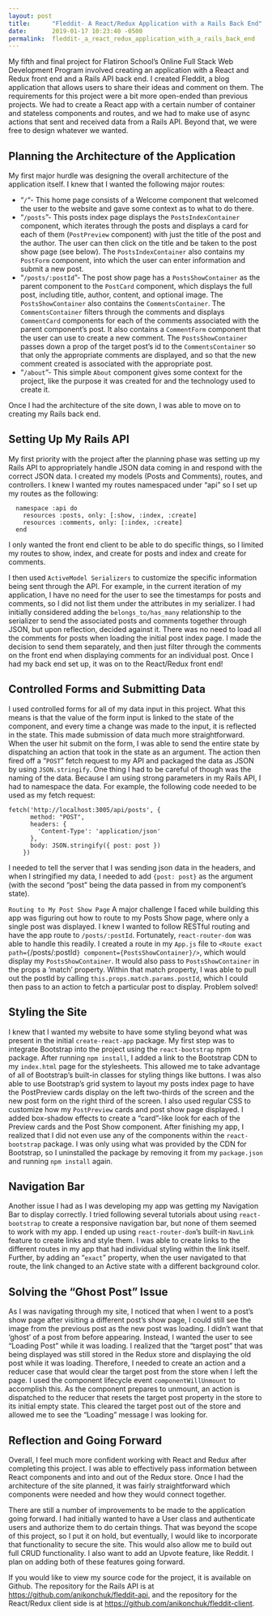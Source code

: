 ```yaml
---
layout: post
title:      "Fleddit- A React/Redux Application with a Rails Back End"
date:       2019-01-17 10:23:40 -0500
permalink:  fleddit-_a_react_redux_application_with_a_rails_back_end
---
```



My fifth and final project for Flatiron School’s Online Full Stack Web Development Program involved creating an application with a React and Redux front end and a Rails API back end. I created Fleddit, a blog application that allows users to share their ideas and comment on them. The requirements for this project were a bit more open-ended than previous projects. We had to create a React app with a  certain number of container and stateless components and routes, and we had to make use of async actions that sent and received data from a Rails API. Beyond that, we were free to design whatever we wanted.

## Planning the Architecture of the Application
My first major hurdle was designing the overall architecture of the application itself. I knew that I wanted the following major routes:

* “`/`“- This home page consists of a Welcome component that welcomed the user to the website and gave some context as to what to do there. 
* “`/posts`”- This posts index page displays the `PostsIndexContainer` component, which iterates through the posts and displays a card for each of them (`PostPreview` component) with just the title of the post and the author. The user can then click on the title and be taken to the post show page (see below). The `PostsIndexContainer` also contains my `PostForm` component, into which the user can enter information and submit a new post. 
* “`/posts/:postId`”- The post show page has a `PostsShowContainer` as the parent component to the `PostCard` component, which displays the full post, including title, author, content, and optional image. The `PostsShowContainer` also contains the `CommentsContainer`. The `CommentsContainer` filters through the comments and displays `CommentCard` components for each of the comments associated with the parent component’s post. It also contains a `CommentForm` component that the user can use to create a new comment. The `PostsShowContainer` passes down a prop of the target post’s id to the `CommentsContainer` so that only the appropriate comments are displayed, and so that the new comment created is associated with the appropriate post.
* “`/about`”- This simple `About` component gives some context for the project, like the purpose it was created for and the technology used to create it. 

Once I had the architecture of the site down, I was able to move on to creating my Rails back end.


## Setting Up My Rails API
My first priority with the project after the planning phase was setting up my Rails API to appropriately handle JSON data coming in and respond with the correct JSON data. I created my models (Posts and Comments), routes, and controllers. I knew I wanted my routes namespaced under “api” so I set up my routes as the following: 

```
  namespace :api do
    resources :posts, only: [:show, :index, :create]
    resources :comments, only: [:index, :create]  
  end
```

I only wanted the front end client to be able to do specific things, so I limited my routes to show, index, and create for posts and index and create for comments. 

I then used `ActiveModel Serializers` to customize the specific information being sent through the API. For example, in the current iteration of my application, I have no need for the user to see the timestamps for posts and comments, so I did not list them under the attributes in my serializer. I had initially considered adding the `belongs_to/has_many` relationship to the serializer to send the associated posts and comments together through JSON, but upon reflection, decided against it. There was no need to load all the comments for posts when loading the initial post index page. I made the decision to send them separately, and then just filter through the comments on the front end when displaying comments for an individual post. Once I had my back end set up, it was on to the React/Redux front end!

## Controlled Forms and Submitting Data
I used controlled forms for all of my data input in this project. What this means is that the value of the form input is linked to the state of the component, and every time a change was made to the input, it is reflected in the state. This made submission of data much more straightforward. When the user hit submit on the form, I was able to send the entire state by dispatching an action that took in the state as an argument. The action then fired off a “`POST`” fetch request to my API and packaged the data as JSON by using `JSON.stringify`. One thing I had to be careful of though was the naming of the data. Because I am using strong parameters in my Rails API, I had to namespace the data. For example, the following code needed to be used as my fetch request: 

```
fetch('http://localhost:3005/api/posts', {
      method: "POST",
      headers: {
        'Content-Type': 'application/json'
      },
      body: JSON.stringify({ post: post })
    })
```

I needed to tell the server that I was sending json data in the headers, and when I stringified my data, I needed to add `{post: post}` as the argument (with the second “post” being the data passed in from my component’s state). 

`Routing to My Post Show Page`
A major challenge I faced while building this app was figuring out how to route to my Posts Show page, where only a single post was displayed. I knew I wanted to follow RESTful routing and have the app route to `/posts/:postId`. Fortunately, `react-router-dom` was able to handle this readily. I created a route in my `App.js` file to `<Route exact path={`/posts/:postId`} component={PostsShowContainer}/>`, which would display my `PostsShowContainer`. It would also pass to `PostsShowContainer` in the props a ‘match’ property. Within that match property, I was able to pull out the postId by calling `this.props.match.params.postId`, which I could then pass to an action to fetch a particular post to display. Problem solved!

## Styling the Site
I knew that I wanted my website to have some styling beyond what was present in the initial `create-react-app` package. My first step was to integrate Bootstrap into the project using the `react-bootstrap` npm package. After running `npm install`, I added a link to the Bootstrap CDN to my `index.html` page for the stylesheets. This allowed me to take advantage of all of Bootstrap’s built-in classes for styling things like buttons. I was also able to use Bootstrap’s grid system to layout my posts index page to have the PostPreview cards display on the left two-thirds of the screen and the new post form on the right third of the screen. I also used regular CSS to customize how my `PostPreview` cards and post show page displayed. I added box-shadow effects to create a “card”-like look for each of the Preview cards and the Post Show component. After finishing my app, I realized that I did not even use any of the components within the `react-bootstrap` package. I was only using what was provided by the CDN for Bootstrap, so I uninstalled the package by removing it from my `package.json` and running `npm install` again.

## Navigation Bar
Another issue I had as I was developing my app was getting my Navigation Bar to display correctly. I tried following several tutorials about using `react-bootstrap` to create a responsive navigation bar, but none of them seemed to work with my app. I ended up using `react-router-dom`’s built-in `NavLink` feature to create links and style them. I was able to create links to the different routes in my app that had individual styling within the link itself. Further, by adding an “`exact`” property, when the user navigated to that route, the link changed to an Active state with a different background color.

## Solving the “Ghost Post” Issue
As I was navigating through my site, I noticed that when I went to a post’s show page after visiting a different post’s show page, I could still see the image from the previous post as the new post was loading.  I didn’t want that ‘ghost’ of a post from before appearing. Instead, I wanted the user to see “Loading Post” while it was loading. I realized that the “target post” that was being displayed was still stored in the Redux store and displaying the old post while it was loading. Therefore, I needed to create an action and a reducer case that would clear the target post from the store when I left the page. I used the component lifecycle event `componentWillUnmount` to accomplish this. As the component prepares to unmount, an action is dispatched to the reducer that resets the target post property in the store to its initial empty state. This cleared the target post out of the store and allowed me to see the “Loading” message I was looking for.

## Reflection and Going Forward
Overall, I feel much more confident working with React and Redux after completing this project. I was able to effectively pass information between React components and into and out of the Redux store. Once I had the architecture of the site planned, it was fairly straightforward which components were needed and how they would connect together. 

There are still a number of improvements to be made to the application going forward. I had initially wanted to have a User class and authenticate users and authorize them to do certain things. That was beyond the scope of this project, so I put it on hold, but eventually, I would like to incorporate that functionality to secure the site. This would also allow me to build out full CRUD functionality. I also want to add an Upvote feature, like Reddit. I plan on adding both of these features going forward. 

If you would like to view my source code for the project, it is available on Github. The repository for the Rails API is at https://github.com/anikonchuk/fleddit-api, and the repository for the React/Redux client side is at https://github.com/anikonchuk/fleddit-client.
